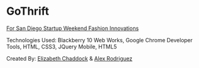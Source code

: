 GoThrift
========

<a href="http://sandiego.startupweekend.org">For San Diego Startup Weekend Fashion Innovations</a>

Technologies Used: Blackberry 10 Web Works, Google Chrome Developer Tools, HTML, CSS3, JQuery Mobile, HTML5

Created By: <a href="https://twitter.com/LizChaddock">Elizabeth Chaddock</a> & <a href="https://twitter.com/aroduribe">Alex Rodriguez</a>
